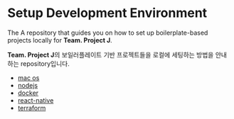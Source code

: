 # Setup Development Environment

The A repository that guides you on how to set up boilerplate-based projects locally for **Team. Project J**.

**Team. Project J**의 보일러플레이트 기반 프로젝트들을 로컬에 세팅하는 방법을 안내하는 repository입니다.

- [mac os](./mac-os)
- [nodejs](./nodejs)
- [docker](./docker)
- [react-native](./react-native)
- [terraform](./terraform)
